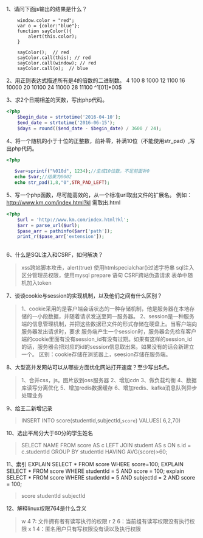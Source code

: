 1、请问下面js输出的结果是什么？
```angularjs
    window.color = "red";
    var o = {color:"blue"};
    function sayColor(){
        alert(this.color);
    }
    
    sayColor();  // red
    sayColor.call(this); // red
    sayColor.call(window); // red
    sayColor.call(o);  // blue
```
2、用正则表达式描述所有是4的倍数的二进制数。
4    100
8    1000
12   1100
16   10000
20   10100
24   11000
28   11100
^1[01]*00$

3、求2个日期相差的天数，写出php代码。
```php
<?php
    $begin_date = strtotime('2016-04-10');
    $end_date = strtotime('2016-06-15');
    $days = round(($end_date - $begin_date) / 3600 / 24);
```
4、将一个随机的小于十位的正整数，前补零，补满10位（不能使用str_pad）,写出php代码。
```php
<?php
   
   $var=sprintf("%010d", 1234);//生成10位数，不足前面补0   
   echo $var;//结果为0002   
   echo str_pad(1,8,"0",STR_PAD_LEFT);
```
5、写一个php函数，尽可能高效的，从一个标准url取出文件的扩展名。
例如：http://www.km.com/index.html?kl 需取出.html
```php
<?php
    $url = 'http://www.km.com/index.html?kl';
    $arr = parse_url($url);
    $pase_arr = pathinfo($arr['path']);
    print_r($pase_arr['extension']);
    
```
6、什么是SQL注入和CSRF，如何解决？
>xss跨站脚本攻击，alert(true) 使用htmlspecialchar()过滤字符串
>sql注入区分管理员权限，使用mysql prepare 语句
>CSRF跨站伪造请求 表单中随机加入token

7、谈谈cookie与session的实现机制，以及他们之间有什么区别？
>1、cookie采用的是客户端会话状态的一种存储机制，他是服务器在本地存储的一小段数据，并随着请求发送至同一服务器。
>2、session是一种服务端的信息管理机制，并把这些数据已文件的形式存储在硬盘上。当客户端向服务器发出请求时，要求
服务端产生一个session时，服务器会先检车客户端的cookie里面有没有session_id有没有过期。如果有这样的session_id
的话，服务器会把对应的id的session信息取出来。如果没有的话会新建立一个。
区别：cookie存储在浏览器上，seesion存储在服务端。

8、大型高并发网站可以从哪些方面优化网站打开速度？至少写出5点。
>1、合并css，js。图片放到oss服务器
2、增加cdn
3、做负载均衡
4、数据库读写分离优化
5、增加redis数据缓存
6、增加redis、kafka消息队列异步处理业务

9、给王二新增记录
> INSERT INTO  score(studentId,subjectId,`score`) VALUES( 6,2,70)

10、选出平局分大于60分的学生姓名
>SELECT NAME FROM score AS c LEFT JOIN student AS s ON s.id = c.studentId GROUP BY studentId HAVING AVG(score)>60;

11、索引
    EXPLAIN SELECT * FROM score WHERE score=100;
    EXPLAIN SELECT * FROM score WHERE studentId = 5 AND score = 100;
    explain SELECT * FROM score WHERE studentId = 5 AND subjectId = 2 AND score = 100;
> score studentId subjectId

12、解释linux权限764是什么含义
>w 4   7: 文件拥有者有读写执行的权限
r 2   6：当前组有读写权限没有执行权限
x 1   4：匿名用户只有写权限没有读以及执行权限
 

